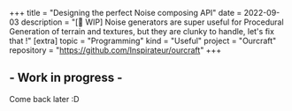 +++
title = "Designing the perfect Noise composing API"
date = 2022-09-03
description = "[🚧 WIP] Noise generators are super useful for Procedural Generation of terrain and textures, but they are clunky to handle, let's fix that !"
[extra]
topic = "Programming"
kind = "Useful"
project = "Ourcraft"
repository = "https://github.com/Inspirateur/ourcraft"
+++

## - Work in progress -
Come back later :D